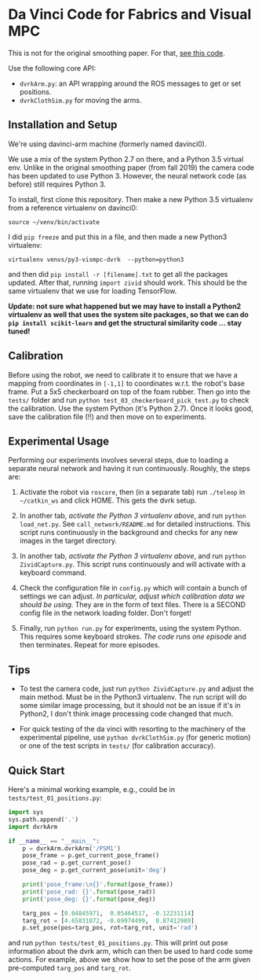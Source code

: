 # Da Vinci Code for Fabrics and Visual MPC

This is not for the original smoothing paper. For that, [see this code][1].

Use the following core API:

- `dvrkArm.py`: an API wrapping around the ROS messages to get or set positions.
- `dvrkClothSim.py` for moving the arms.


## Installation and Setup

We're using davinci-arm machine (formerly named davinci0).

We use a mix of the system Python 2.7 on there, and a Python 3.5 virtual env.
Unlike in the original smoothing paper (from fall 2019) the camera code has
been updated to use Python 3. However, the neural network code (as before)
still requires Python 3.

To install, first clone this repository. Then make a new Python 3.5 virtualenv
from a reference virtualenv on davinci0:

```
source ~/venv/bin/activate
```

I did `pip freeze` and put this in a file, and then made a new Python3 virtualenv:

```
virtualenv venvs/py3-vismpc-dvrk  --python=python3
```

and then did `pip install -r [filename].txt` to get all the packages updated.
After that, running `import zivid` should work. This should be the same
virtualenv that we use for loading TensorFlow.

**Update: not sure what happened but we may have to install a Python2
virtualenv as well that uses the system site packages, so that we can do `pip
install scikit-learn` and get the structural similarity code ... stay tuned!**

## Calibration

Before using the robot, we need to calibrate it to ensure that we have a
mapping from coordinates in `[-1,1]` to coordinates w.r.t. the robot's base
frame. Put a 5x5 checkerboard on top of the foam rubber. Then go into the
`tests/` folder and run `python test_03_checkerboard_pick_test.py` to check the
calibration. Use the system Python (it's Python 2.7). Once it looks good, save
the calibration file (!!) and then move on to experiments.

## Experimental Usage

Performing our experiments involves several steps, due to loading a separate
neural network and having it run continuously. Roughly, the steps are:

1. Activate the robot via `roscore`, then (in a separate tab) run `./teleop` in
`~/catkin_ws` and click HOME. This gets the dvrk setup.

2. In another tab, *activate the Python 3 virtualenv above*, and run `python
load_net.py`. See `call_network/README.md` for detailed instructions.  This
script runs continuously in the background and checks for any new images in the
target directory.

3. In another tab, *activate the Python 3 virtualenv above*, and run `python
ZividCapture.py`. This script runs continuously and will activate with a
keyboard command.

4. Check the configuration file in `config.py` which will contain a bunch of
settings we can adjust. *In particular, adjust which calibration data we should
be using*. They are in the form of text files. There is a SECOND config file in
the network loading folder. Don't forget!

5. Finally, run `python run.py` for experiments, using the system Python. This
requires some keyboard strokes. *The code runs one episode* and then
terminates.  Repeat for more episodes.

## Tips

- To test the camera code, just run `python ZividCapture.py` and adjust the
  main method. Must be in the Python3 virtualenv. The run script will do some
  similar image processing, but it should not be an issue if it's in Python2, I
  don't think image processing code changed that much.

- For quick testing of the da vinci with resorting to the machinery of the
  experimental pipeline, use `python dvrkClothSim.py` (for generic motion) or
  one of the test scripts in `tests/` (for calibration accuracy).


## Quick Start

Here's a minimal working example, e.g., could be in `tests/test_01_positions.py`:

```python
import sys
sys.path.append('.')
import dvrkArm

if __name__ == "__main__":
    p = dvrkArm.dvrkArm('/PSM1')
    pose_frame = p.get_current_pose_frame()
    pose_rad = p.get_current_pose()
    pose_deg = p.get_current_pose(unit='deg')

    print('pose_frame:\n{}'.format(pose_frame))
    print('pose_rad: {}'.format(pose_rad))
    print('pose_deg: {}'.format(pose_deg))

    targ_pos = [0.04845971,  0.05464517, -0.12231114]
    targ_rot = [4.65831872, -0.69974499,  0.87412989]
    p.set_pose(pos=targ_pos, rot=targ_rot, unit='rad')
```

and run `python tests/test_01_positions.py`. This will print out pose
information about the dvrk arm, which can then be used to hard code some
actions. For example, above we show how to set the pose of the arm given
pre-computed `targ_pos` and `targ_rot`.



[1]:https://github.com/BerkeleyAutomation/dvrk_python
